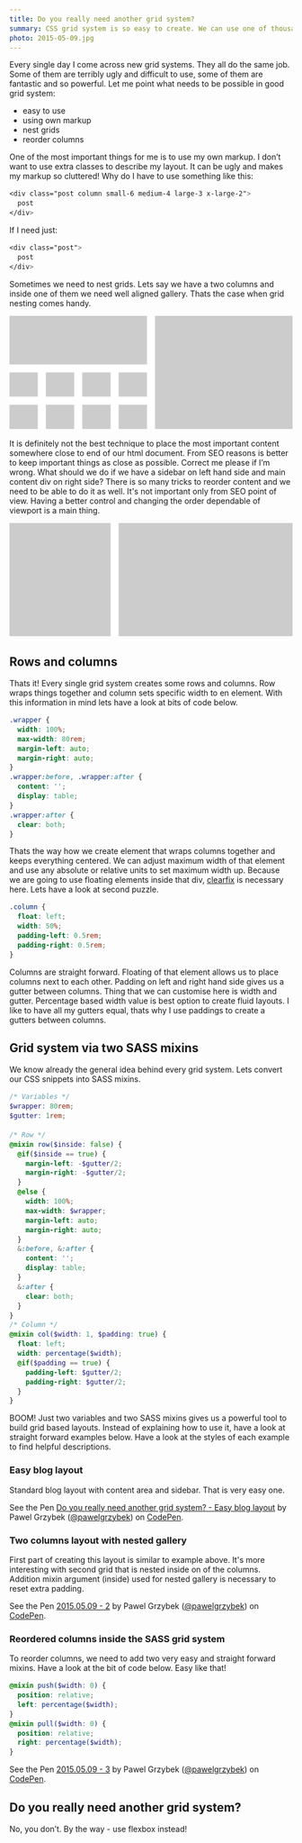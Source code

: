 ```yaml
---
title: Do you really need another grid system?
summary: CSS grid system is so easy to create. We can use one of thousands frameworks, but do we really have to? Let me show you how I do it with few SASS mixing.
photo: 2015-05-09.jpg
---
```


Every single day I come across new grid systems. They all do the same job. Some of them are terribly ugly and difficult to use, some of them are fantastic and so powerful. Let me point what needs to be possible in good grid system:

- easy to use
- using own markup
- nest grids
- reorder columns

One of the most important things for me is to use my own markup. I don’t want to use extra classes to describe my layout. It can be ugly and makes my markup so cluttered! Why do I have to use something like this:

```scss
<div class="post column small-6 medium-4 large-3 x-large-2">
  post
</div>
```


If I need just:

```scss
<div class="post">
  post
</div>
```

Sometimes we need to nest grids. Lets say we have a two columns and inside one of them we need well aligned gallery. Thats the case when grid nesting comes handy.

![Nestes grids](2015-05-09-1.jpg)

It is definitely not the best technique to place the most important content somewhere close to end of our html document. From SEO reasons is better to keep important things as close as possible. Correct me please if I’m wrong. What should we do if we have a sidebar on left hand side and main content div on right side? There is so many tricks to reorder content and we need to be able to do it as well. It's not important only from SEO point of view. Having a better control and changing the order dependable of viewport is a main thing.

![Reordered columns inside grid system](2015-05-09-2.jpg)

## Rows and columns

Thats it! Every single grid system creates some rows and columns. Row wraps things together and column sets specific width to en element. With this information in mind lets have a look at bits of code below.

```css
.wrapper {
  width: 100%;
  max-width: 80rem;
  margin-left: auto;
  margin-right: auto;
}
.wrapper:before, .wrapper:after {
  content: '';
  display: table;
}
.wrapper:after {
  clear: both;
}
```

Thats the way how we create element that wraps columns together and keeps everything centered. We can adjust maximum width of that element and use any absolute or relative units to set maximum width up. Because we are going to use floating elements inside that div, [clearfix](https://css-tricks.com/snippets/css/clear-fix/) is necessary here. Lets have a look at second puzzle.

```css
.column {
  float: left;
  width: 50%;
  padding-left: 0.5rem;
  padding-right: 0.5rem;
}
```

Columns are straight forward. Floating of that element allows us to place columns next to each other. Padding on left and right hand side gives us a gutter between columns. Thing that we can customise here is width and gutter. Percentage based width value is best option to create fluid layouts. I like to have all my gutters equal, thats why I use paddings to create a gutters between columns.

## Grid system via two SASS mixins

We know already the general idea behind every grid system. Lets convert our CSS snippets into SASS mixins.

```scss
/* Variables */
$wrapper: 80rem;
$gutter: 1rem;

/* Row */
@mixin row($inside: false) {
  @if($inside == true) {
    margin-left: -$gutter/2;
    margin-right: -$gutter/2;
  }
  @else {
    width: 100%;
    max-width: $wrapper;
    margin-left: auto;
    margin-right: auto;
  }
  &:before, &:after {
    content: '';
    display: table;
  }
  &:after {
    clear: both;
  }
}
/* Column */
@mixin col($width: 1, $padding: true) {
  float: left;
  width: percentage($width);
  @if($padding == true) {
    padding-left: $gutter/2;
    padding-right: $gutter/2;
  }
}
```

BOOM! Just two variables and two SASS mixins gives us a powerful tool to build grid based layouts. Instead of explaining how to use it, have a look at straight forward examples below. Have a look at the styles of each example to find helpful descriptions.

### Easy blog layout

Standard blog layout with content area and sidebar. That is very easy one.

<p data-height="216" data-theme-id="14885" data-slug-hash="RPrNXw" data-default-tab="result" data-user="pawelgrzybek" class='codepen'>See the Pen <a href='https://codepen.io/pawelgrzybek/pen/RPrNXw/'>Do you really need another grid system? - Easy blog layout</a> by Pawel Grzybek (<a href='https://codepen.io/pawelgrzybek'>@pawelgrzybek</a>) on <a href='http://codepen.io'>CodePen</a>.</p>
<script async src="//assets.codepen.io/assets/embed/ei.js"></script>

### Two columns layout with nested gallery

First part of creating this layout is similar to example above. It's more interesting with second grid that is nested inside on of the columns. Addition mixin argument (inside) used for nested gallery is necessary to reset extra padding.

<p data-height="524" data-theme-id="14885" data-slug-hash="rVxVBK" data-default-tab="result" data-user="pawelgrzybek" class='codepen'>See the Pen <a href='https://codepen.io/pawelgrzybek/pen/rVxVBK/'>2015.05.09 - 2</a> by Pawel Grzybek (<a href='https://codepen.io/pawelgrzybek'>@pawelgrzybek</a>) on <a href='http://codepen.io'>CodePen</a>.</p>
<script async src="//assets.codepen.io/assets/embed/ei.js"></script>

### Reordered columns inside the SASS grid system

To reorder columns, we need to add two very easy  and straight forward mixins. Have a look at the bit of code below. Easy like that!

```scss
@mixin push($width: 0) {
  position: relative;
  left: percentage($width);
}
@mixin pull($width: 0) {
  position: relative;
  right: percentage($width);
}
```

<p data-height="216" data-theme-id="14885" data-slug-hash="GogRQX" data-default-tab="result" data-user="pawelgrzybek" class='codepen'>See the Pen <a href='https://codepen.io/pawelgrzybek/pen/GogRQX/'>2015.05.09 - 3</a> by Pawel Grzybek (<a href='https://codepen.io/pawelgrzybek'>@pawelgrzybek</a>) on <a href='http://codepen.io'>CodePen</a>.</p>
<script async src="//assets.codepen.io/assets/embed/ei.js"></script>

## Do you really need another grid system?

No, you don’t. By the way - use flexbox instead!
